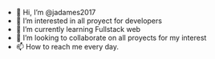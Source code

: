- 👋 Hi, I’m @jadames2017
- 👀 I’m interested in all proyect for developers
- 🌱 I’m currently learning Fullstack web
- 💞️ I’m looking to collaborate on all proyects for my interest
- 📫 How to reach me every day.

<!---
jadames2017/jadames2017 is a ✨ special ✨ repository because its `README.md` (this file) appears on your GitHub profile.
You can click the Preview link to take a look at your changes.
--->
